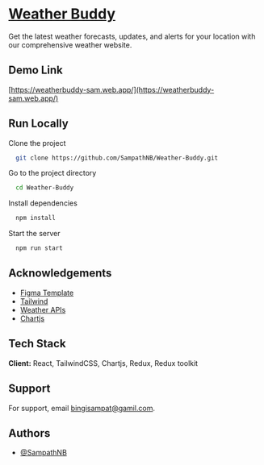 # [Weather Buddy](https://weatherbuddy-sam.web.app/)

Get the latest weather forecasts, updates, and alerts for your location with our comprehensive weather website.

## Demo Link

[https://weatherbuddy-sam.web.app/](https://weatherbuddy-sam.web.app/)

## Run Locally

Clone the project

```bash
  git clone https://github.com/SampathNB/Weather-Buddy.git
```

Go to the project directory

```bash
  cd Weather-Buddy
```

Install dependencies

```bash
  npm install
```

Start the server

```bash
  npm run start
```

## Acknowledgements

- [Figma Template](<https://www.figma.com/design/xR9M0hABAfRy5jGttsGpG1/Weather-Web-Design-%7C-App-UI-(Community)?node-id=1-6441&t=pMiyXxunlLOaHUN0-0>)
- [Tailwind](https://tailwindcss.com/)
- [Weather APIs](https://www.weatherapi.com/)
- [Chartjs](https://www.chartjs.org/)

## Tech Stack

**Client:** React, TailwindCSS, Chartjs, Redux, Redux toolkit

## Support

For support, email bingisampat@gamil.com.

## Authors

- [@SampathNB](https://github.com/SampathNB)
